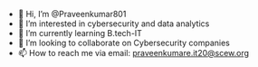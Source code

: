- 👋 Hi, I’m @Praveenkumar801
- 👀 I’m interested in cybersecurity and data analytics 
- 🌱 I’m currently learning B.tech-IT
- 💞️ I’m looking to collaborate on Cybersecurity companies
- 📫 How to reach me via email: praveenkumare.it20@scew.org

<!---
Praveenkumar801/Praveenkumar801 is a ✨ special ✨ repository because its `README.md` (this file) appears on your GitHub profile.
You can click the Preview link to take a look at your changes.
--->
